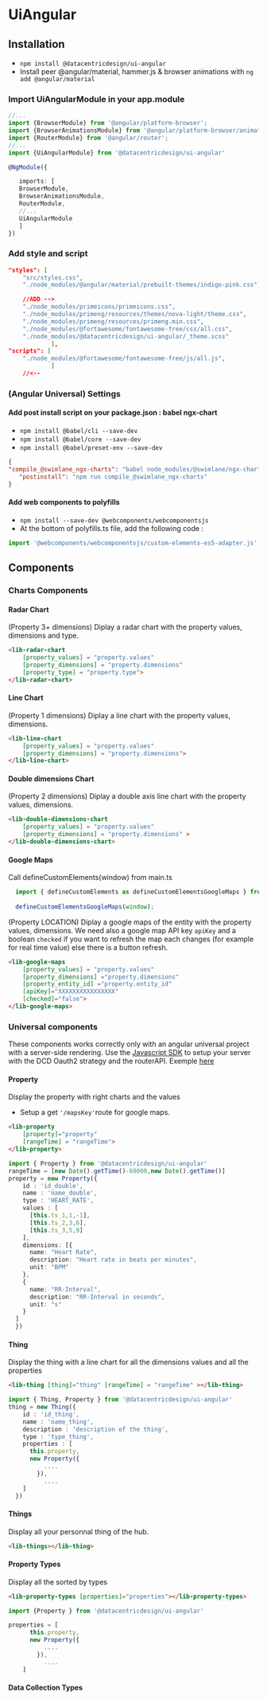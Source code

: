 # UiAngular

## Installation

- `npm install @datacentricdesign/ui-angular`
- Install peer @angular/material, hammer.js & browser animations with `ng add @angular/material`

### Import UiAngularModule in your app.module 
 ```ts
//...
import {BrowserModule} from '@angular/platform-browser';
import {BrowserAnimationsModule} from '@angular/platform-browser/animations';
import {RouterModule} from '@angular/router';
//...
import {UiAngularModule} from '@datacentricdesign/ui-angular'

@NgModule({

    imports: [
    BrowserModule,
    BrowserAnimationsModule,
    RouterModule,
    //...
    UiAngularModule
    ]
})
 ```

### Add style and script 

```json
"styles": [
    "src/styles.css",
    "./node_modules/@angular/material/prebuilt-themes/indigo-pink.css",

    //ADD -->
    "./node_modules/primeicons/primeicons.css",
    "./node_modules/primeng/resources/themes/nova-light/theme.css",
    "./node_modules/primeng/resources/primeng.min.css",
    "./node_modules/@fortawesome/fontawesome-free/css/all.css",
    "./node_modules/@datacentricdesign/ui-angular/_theme.scss"
            ],
"scripts": [
    "./node_modules/@fortawesome/fontawesome-free/js/all.js",
            ]
    //<--
```


### (Angular Universal) Settings

#### Add post install script on your package.json : babel ngx-chart

 - `npm install @babel/cli --save-dev`
 - `npm install @babel/core --save-dev`
 - `npm install @babel/preset-env --save-dev`

 ```json
 {
 "compile_@swimlane_ngx-charts": "babel node_modules/@swimlane/ngx-charts -d node_modules/@swimlane/ngx-charts --presets @babel/preset-env",
    "postinstall": "npm run compile_@swimlane_ngx-charts"
 }
```

#### Add web components to polyfills

- `npm install --save-dev @webcomponents/webcomponentsjs`
- At the bottom of polyfills.ts file, add the following code :
```ts
import '@webcomponents/webcomponentsjs/custom-elements-es5-adapter.js'
```

## Components

### Charts Components

#### Radar Chart

(Property 3+ dimensions) Diplay a radar chart with the property values, dimensions and type.

```html
<lib-radar-chart 
    [property_values] = "property.values"
    [property_dimensions] = "property.dimensions" 
    [property_type] = "property.type">
</lib-radar-chart>
```



#### Line Chart

(Property 1 dimensions) Diplay a line chart with the property values, dimensions.

```html        
<lib-line-chart 
    [property_values] = "property.values"
    [property_dimensions] = "property.dimensions">
</lib-line-chart>
```

#### Double dimensions Chart

(Property 2 dimensions) Diplay a double axis line chart with the property values, dimensions.

```html
<lib-double-dimensions-chart 
    [property_values] = "property.values"
    [property_dimensions] = "property.dimensions" >
</lib-double-dimensions-chart>
```

#### Google Maps

Call defineCustomElements(window) from main.ts

```ts  
  import { defineCustomElements as defineCustomElementsGoogleMaps } from 'web-google-maps/dist/loader';
  
  defineCustomElementsGoogleMaps(window);
```

(Property LOCATION) Diplay a google maps of the entity with the property values, dimensions. 
We need also a google map API key `apiKey` and a boolean `checked` if you want to refresh the map each changes (for example for real time value) else there is a button refresh.

```html
<lib-google-maps 
    [property_values] = "property.values"
    [property_dimensions] ="property.dimensions" 
    [property_entity_id] ="property.entity_id"  
    [apiKey]="XXXXXXXXXXXXXXXX" 
    [checked]="false">
</lib-google-maps>
```


### Universal components

These components works correctly only with an angular universal project with a server-side rendering.
Use the [Javascript SDK](https://www.npmjs.com/package/@datacentricdesign/sdk-js) to setup your server with the DCD Oauth2 strategy and the routerAPI.
Exemple [here](https://github.com/datacentricdesign/dcd-data-subject) 

#### Property

Display the property with right charts and the values

- Setup a get `'/mapsKey'`route for google maps.

```html
<lib-property 
    [property]="property" 
    [rangeTime] = "rangeTime">
</lib-property>
```

```ts
import { Property } from '@datacentricdesign/ui-angular'
rangeTime = [new Date().getTime()-60000,new Date().getTime()]
property = new Property({
    id : 'id_double',
    name : 'name_double',
    type : 'HEART_RATE',
    values : [
      [this.ts_1,1,-1],
      [this.ts_2,3,6],
      [this.ts_3,5,9]
    ],
    dimensions: [{
      name: "Heart Rate",
      description: "Heart rate in beats per minutes",
      unit: "BPM"
    },
    {
      name: "RR-Interval",
      description: "RR-Interval in seconds",
      unit: "s"
    }
  ]
  })
```

#### Thing

Display the thing with a line chart for all the dimensions values and all the properties

```html
<lib-thing [thing]="thing" [rangeTime] = "rangeTime" ></lib-thing>
```

```ts 
import { Thing, Property } from '@datacentricdesign/ui-angular'
thing = new Thing({
    id : 'id_thing',
    name : 'name_thing',
    description : 'description of the thing',
    type : 'type_thing',
    properties : [
      this.property,
      new Property({
          ....
        }),
          ....
    ]
  })
```

#### Things

Display all your personnal thing of the hub.

```html
<lib-things></lib-thing>
```

#### Property Types

Display all the sorted by types

```html
<lib-property-types [properties]="properties"></lib-property-types>
```

```ts
import {Property } from '@datacentricdesign/ui-angular'

properties = [
      this.property,
      new Property({
          ....
        }),
          ....
    ]
```

#### Data Collection Types






